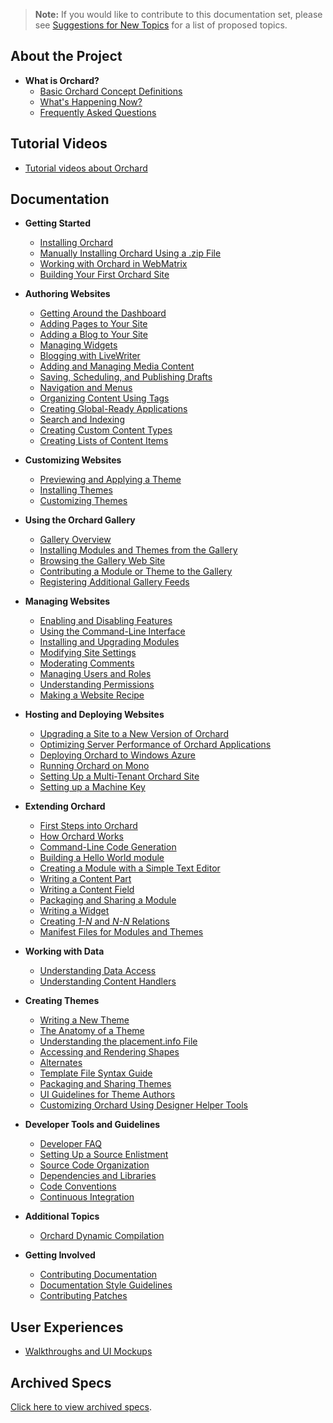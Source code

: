 
> **Note:** If you would like to contribute to this documentation set, please see [Suggestions for New Topics](Documentation/Suggestions-for-New-Topics) for a list of proposed topics.

## About the Project

* **What is Orchard?**
    * [Basic Orchard Concept Definitions](Documentation/Basic-Orchard-Concepts)
    * [What's Happening Now?](Documentation/feature-roadmap)
    * [Frequently Asked Questions](Documentation/frequently-asked-questions)

## Tutorial Videos

* [Tutorial videos about Orchard](Documentation/Orchard-TV)

## Documentation

* **Getting Started**
    * [Installing Orchard](Documentation/Installing-Orchard)
    * [Manually Installing Orchard Using a .zip File](Documentation/Manually-installing-Orchard-zip-file)
    * [Working with Orchard in WebMatrix](Documentation/Working-with-Orchard-in-WebMatrix)
    * [Building Your First Orchard Site](Documentation/Getting-Started)


* **Authoring Websites**
    * [Getting Around the Dashboard](Documentation/Getting-around-the-dashboard)
    * [Adding Pages to Your Site](Documentation/Adding-pages-to-your-site)
    * [Adding a Blog to Your Site](Documentation/Adding-a-blog-to-your-site)
    * [Managing Widgets](Documentation/Managing-widgets)
    * [Blogging with LiveWriter](Documentation/Blogging-with-LiveWriter)
    * [Adding and Managing Media Content](Documentation/Adding-and-managing-media-content)
    * [Saving, Scheduling, and Publishing Drafts](Documentation/Saving-scheduling-and-publishing-drafts)
    * [Navigation and Menus](Documentation/Navigation-and-menus)
    * [Organizing Content Using Tags](Documentation/Organizing-content-with-tags)
    * [Creating Global-Ready Applications](Documentation/Creating-global-ready-applications)
    * [Search and Indexing](Documentation/Search-and-indexing)
    * [Creating Custom Content Types](Documentation/Creating-custom-content-types)
    * [Creating Lists of Content Items](Documentation/Creating-lists)


* **Customizing Websites**
    * [Previewing and Applying a Theme](Documentation/Previewing-and-applying-a-theme)
    * [Installing Themes](Documentation/Installing-themes)
    * [Customizing Themes](Documentation/Customizing-the-default-theme)


* **Using the Orchard Gallery**
    * [Gallery Overview](Documentation/Gallery-overview)
    * [Installing Modules and Themes from the Gallery](Documentation/Installing-modules-and-themes-from-the-gallery)
    * [Browsing the Gallery Web Site](Documentation/Browsing-the-gallery-web-site)
    * [Contributing a Module or Theme to the Gallery](Documentation/Contributing-a-module-or-theme-to-the-gallery)
    * [Registering Additional Gallery Feeds](Documentation/Module-gallery-feeds)


* **Managing Websites**
    * [Enabling and Disabling Features](Documentation/Enabling-and-disabling-features)
    * [Using the Command-Line Interface](Documentation/Using-the-command-line-interface)
    * [Installing and Upgrading Modules](Documentation/Installing-and-upgrading-modules)
    * [Modifying Site Settings](Documentation/Modifying-site-settings)
    * [Moderating Comments](Documentation/Moderating-comments)
    * [Managing Users and Roles](Documentation/Managing-users-and-roles)
    * [Understanding Permissions](Documentation/Understanding-permissions)
    * [Making a Website Recipe](Documentation/Making-a-Web-Site-Recipe)


* **Hosting and Deploying Websites**
    * [Upgrading a Site to a New Version of Orchard](Documentation/Upgrading-a-site-to-a-new-version-of-Orchard)
    * [Optimizing Server Performance of Orchard Applications](Documentation/Optimizing-Performance-of-Orchard-with-Shared-Hosting)
    * [Deploying Orchard to Windows Azure](Documentation/Deploying-Orchard-to-Windows-Azure)
    * [Running Orchard on Mono](Documentation/Running-Orchard-on-Mono)
    * [Setting Up a Multi-Tenant Orchard Site](Documentation/Setting-up-a-multi-tenant-orchard-site)
    * [Setting up a Machine Key](Documentation/Setting-up-a-machine-key)


* **Extending Orchard**
    * [First Steps into Orchard](Documentation/First-steps-into-Orchard)
    * [How Orchard Works](Documentation/How-Orchard-works)
    * [Command-Line Code Generation](Documentation/Command-line-scaffolding)
    * [Building a Hello World module](Documentation/Building-a-hello-world-module)
    * [Creating a Module with a Simple Text Editor](Documentation/Creating-a-module-with-a-simple-text-editor)
    * [Writing a Content Part](Documentation/Writing-a-content-part)
    * [Writing a Content Field](Documentation/Creating-a-custom-field-type)
    * [Packaging and Sharing a Module](Documentation/Packaging-and-sharing-a-module)
    * [Writing a Widget](Documentation/Writing-a-widget)
    * [Creating _1-N_ and _N-N_ Relations](Documentation/Creating-1-n-and-n-n-relations)
    * [Manifest Files for Modules and Themes](Documentation/manifest-files)


* **Working with Data**
    * [Understanding Data Access](Documentation/Understanding-data-access)
    * [Understanding Content Handlers](Documentation/Understanding-content-handlers)
<!-- ** [Understanding Content Drivers](Documentation/Understanding-content-drivers) (TBD) -->

* **Creating Themes**
    * [Writing a New Theme](Documentation/Writing-a-new-theme)
    * [The Anatomy of a Theme](Documentation/Anatomy-of-a-theme)
    * [Understanding the placement.info File](Documentation/Understanding-placement-info)
    * [Accessing and Rendering Shapes](Documentation/Accessing-and-rendering-shapes)
    * [Alternates](Documentation/Alternates)
    * [Template File Syntax Guide](Documentation/Template-file-syntax-guide)
    * [Packaging and Sharing Themes](Documentation/Packaging-and-sharing-themes)
    * [UI Guidelines for Theme Authors](Documentation/UI-guidelines-for-theme-authors)
    * [Customizing Orchard Using Designer Helper Tools](Documentation/Customizing-Orchard-using-Designer-Helper-Tools)


* **Developer Tools and Guidelines**
    * [Developer FAQ](Documentation/Developer-FAQ)
    * [Setting Up a Source Enlistment](Documentation/Setting-up-a-source-enlistment)
    * [Source Code Organization](Documentation/Source-code-organization)
    * [Dependencies and Libraries](Documentation/Orchard-dependencies-and-libraries)
    * [Code Conventions](Documentation/Code-conventions)
    * [Continuous Integration](Documentation/Continuous-integration)


* **Additional Topics**
    * [Orchard Dynamic Compilation](Documentation/Orchard-module-loader-and-dynamic-compilation)


* **Getting Involved**
    * [Contributing Documentation](Documentation/Contributing-documentation)
    * [Documentation Style Guidelines](Documentation/Documentation-style-guidelines)
    * [Contributing Patches](Documentation/Contributing-patches)

## User Experiences
* [Walkthroughs and UI Mockups](Documentation/walkthroughs)

## Archived Specs

[Click here to view archived specs](Documentation/archived-specs).
